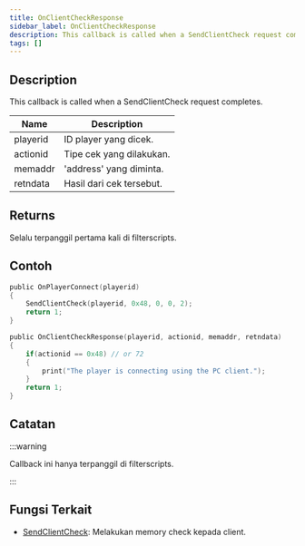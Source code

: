 ```yaml
---
title: OnClientCheckResponse
sidebar_label: OnClientCheckResponse
description: This callback is called when a SendClientCheck request completes
tags: []
---
```


## Description

This callback is called when a SendClientCheck request completes.

| Name          | Description                       |
| ------------- | --------------------------------- |
| playerid      | ID player yang dicek.             |
| actionid      | Tipe cek yang dilakukan.          |
| memaddr       | 'address' yang diminta.           |
| retndata      | Hasil dari cek tersebut.          |

## Returns

Selalu terpanggil pertama kali di filterscripts.

## Contoh

```c
public OnPlayerConnect(playerid)
{
    SendClientCheck(playerid, 0x48, 0, 0, 2);
    return 1;
}

public OnClientCheckResponse(playerid, actionid, memaddr, retndata)
{
    if(actionid == 0x48) // or 72
    {
        print("The player is connecting using the PC client.");
    }
    return 1;
}
```

## Catatan

:::warning

Callback ini hanya terpanggil di filterscripts.

:::

## Fungsi Terkait

- [SendClientCheck](../functions/SendClientCheck): Melakukan memory check kepada client.
